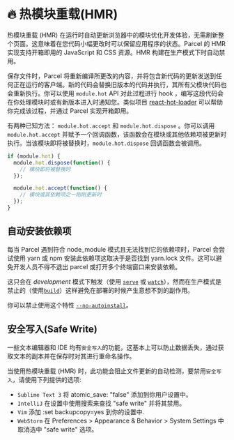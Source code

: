 # 🔥 热模块重载(HMR)

热模块重载 (HMR) 在运行时自动更新浏览器中的模块优化开发体验，无需刷新整个页面。这意味着在您代码小幅更改时可以保留应用程序的状态。Parcel 的 HMR 实现支持开箱即用的 JavaScript 和 CSS 资源。HMR 构建在生产模式下时自动禁用。

保存文件时，Parcel 将重新编译所更改的内容，并将包含新代码的更新发送到任何正在运行的客户端。新的代码会替换旧版本的代码并执行，其所有父模块代码也会重新执行。你可以使用 `module.hot` API 对此过程进行 hook ，编写这段代码会在你处理模块时或有新版本进入时通知您。类似项目 [react-hot-loader](https://github.com/gaearon/react-hot-loader) 可以帮助你完成该过程，并通过 Parcel 实现开箱即用。

有两种已知方法： `module.hot.accept` 和 `module.hot.dispose` 。你可以调用 `module.hot.accept` 并赋予一个回调函数，该函数会在模块或其他依赖项被更新时执行。当该模块即将被替换时，`module.hot.dispose` 回调函数会被调用。

```javascript
if (module.hot) {
  module.hot.dispose(function() {
    // 模块即将被替换时
  });

  module.hot.accept(function() {
    // 模块或其依赖项之一刚刚更新时
  });
}
```

## 自动安装依赖项

每当 Parcel 遇到符合 node_module 模式且无法找到它的依赖项时，Parcel 会尝试使用 yarn 或 npm 安装此依赖项这取决于是否找到 yarn.lock 文件。这可以避免开发人员不得不退出 parcel 或打开多个终端窗口来安装依赖。

这只会在 _development_ 模式下触发（使用 [`serve`](cli.md#serve) 或 [`watch`](cli.md#watch)），然而在生产模式是禁止的（使用[`build`](cli.md#build)）这样避免在部署的时候产生意想不到的副作用。

你可以禁止使用这个特性 [`--no-autoinstall`](cli.md#disable-autoinstall)。

## 安全写入(Safe Write)

一些文本编辑器和 IDE 均有`安全写入`的功能，这基本上可以防止数据丢失，通过获取文本的副本并在保存时对其进行重命名操作。

当使用热模块重载 (HMR) 时，此功能会阻止文件更新的自动检测，要禁用`安全写入`，请使用下列提供的选项:

- `Sublime Text 3` 将 atomic_save: "false" 添加到你用户设置中。
- `IntelliJ` 在设置中使用搜索来查找 "safe write" 并将其禁用。
- `Vim` 添加 :set backupcopy=yes 到你的设置中.
- `WebStorm` 在 Preferences > Appearance & Behavior > System Settings 中取消选中 "safe write" 选项。
